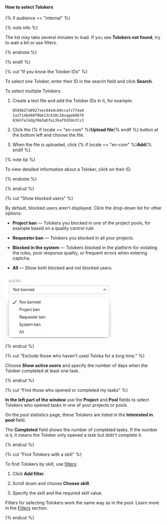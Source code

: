 #### How to select Tolokers

{% if audience == "internal" %}

{% note info %}

The list may take several minutes to load. If you see **Tolokers not found**, try to wait a bit or use filters.

{% endnote %}

{% endif %}

{% cut "If you know the Toloker IDs" %}

To select one Toloker, enter their ID in the search field and click **Search**.

To select multiple Tolokers:

1. Create a text file and add the Toloker IDs in it, for example:

    ```plaintext
    059db2fa0927xec84a4cb9ccafc77ea4
    1a1f14bd48f0be13cb10c18sqgeb0679
    83khfalkdg78m3qhfai3kaf91h9n3ls3
    ```

1. Click the {% if locale == "en-com" %}**Upload file**{% endif %} button at the bottom left and choose the file.

1. When the file is uploaded, click {% if locale == "en-com" %}**Add**{% endif %}.

{% note tip %}

To view detailed information about a Toloker, click on their ID.

{% endnote %}

{% endcut %}

{% cut "Show blocked users" %}

By default, blocked users aren't displayed. Click the drop-down list for other options:

- **Project ban** — Tolokers you blocked in one of the project pools, for example based on a quality control rule.

- **Requester ban** — Tolokers you blocked in all your projects.

- **Blocked in the system** — Tolokers blocked in the platform for violating the rules, poor response quality, or frequent errors when entering captcha.

- **All** — Show both blocked and not blocked users.

![](../_images/other/users-ban-filter.png)

{% endcut %}

{% cut "Exclude those who haven't used Toloka for a long time." %}

Choose **Show active users** and specify the number of days when the Toloker completed at least one task.

{% endcut %}

{% cut "Find those who opened or completed my tasks" %}

**In the left part of the window** use the **Project** and **Pool** fields to select Tolokers who opened tasks in one of your projects or pools.

On the pool statistics page, these Tolokers are listed in the **Interested in pool** field.

The **Completed** field shows the number of completed tasks. If the number is `0`, it means the Toloker only opened a task but didn't complete it.

{% endcut %}

{% cut "Find Tolokers with a skill" %}

To find Tolokers by skill, use [filters](../../glossary.md#filtering):

1. Click **Add filter**.

1. Scroll down and choose **Choose skill**.

1. Specify the skill and the required skill value.

Filters for selecting Tolokers work the same way as in the pool. Learn more in the [Filters](../concepts/filters.md) section.

{% endcut %}

